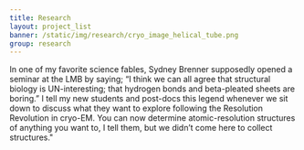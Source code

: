 ```yaml
---
title: Research
layout: project_list
banner: /static/img/research/cryo_image_helical_tube.png
group: research
---
```


In one of my favorite science fables, Sydney Brenner supposedly opened a seminar at the LMB by saying; “I think we can all agree that structural biology is UN-interesting; that hydrogen bonds and beta-pleated sheets are boring.” I tell my new students and post-docs this legend whenever we sit down to discuss what they want to explore following the Resolution Revolution in cryo-EM. You can now determine atomic-resolution structures of anything you want to, I tell them, but we didn’t come here to collect structures."